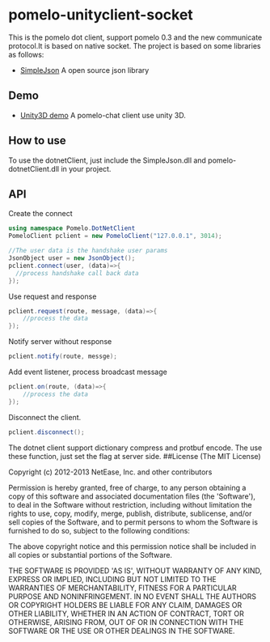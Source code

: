 pomelo-unityclient-socket
=============================
This is the pomelo dot client, support pomelo 0.3 and the new communicate protocol.It is based on native socket.
The project is based on some libraries as follows:

* [SimpleJson](http://simplejson.codeplex.com/) A open source json library

## Demo 

* [Unity3D demo](http://qa.hz.netease.com/) A pomelo-chat client use unity 3D.

## How to use
To use the dotnetClient, just include the SimpleJson.dll and pomelo-dotnetClient.dll in your project.

## API

Create the connect

```c#
using namespace Pomelo.DotNetClient
PomeloClient pclient = new PomeloClient("127.0.0.1", 3014);

//The user data is the handshake user params
JsonObject user = new JsonObject();
pclient.connect(user, (data)=>{
  //process handshake call back data
});

```

Use request and response
```c#
pclient.request(route, message, (data)=>{
    //process the data
});
```

Notify server without response

```c#
pclient.notify(route, messge);
```

Add event listener, process broadcast message
```c#
pclient.on(route, (data)=>{
    //process the data
});
```
Disconnect the client.
```c#
pclient.disconnect();
```

The dotnet client support dictionary compress and protbuf encode. The use these function, just set the flag at server side.
##License
(The MIT License)

Copyright (c) 2012-2013 NetEase, Inc. and other contributors

Permission is hereby granted, free of charge, to any person obtaining a
copy of this software and associated documentation files (the 'Software'),
to deal in the Software without restriction, including without limitation
the rights to use, copy, modify, merge, publish, distribute, sublicense,
and/or sell copies of the Software, and to permit persons to whom the
Software is furnished to do so, subject to the following conditions:

The above copyright notice and this permission notice shall be included in
all copies or substantial portions of the Software.

THE SOFTWARE IS PROVIDED 'AS IS', WITHOUT WARRANTY OF ANY KIND, EXPRESS OR IMPLIED, INCLUDING BUT NOT LIMITED TO THE WARRANTIES OF MERCHANTABILITY, FITNESS FOR A PARTICULAR PURPOSE AND NONINFRINGEMENT. IN NO EVENT SHALL THE AUTHORS OR COPYRIGHT HOLDERS BE LIABLE FOR ANY CLAIM, DAMAGES OR OTHER LIABILITY, WHETHER IN AN ACTION OF CONTRACT, TORT OR OTHERWISE, ARISING FROM, OUT OF OR IN CONNECTION WITH THE SOFTWARE OR THE USE OR OTHER DEALINGS IN THE SOFTWARE.

